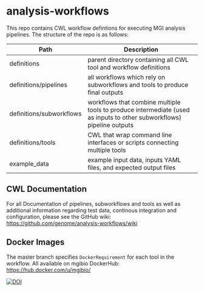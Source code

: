 # analysis-workflows

This repo contains CWL workflow defintions for executing MGI analysis pipelines. The structure of the repo is as follows:

| Path | Description |
| --- | --- |
| definitions | parent directory containing all CWL tool and workflow definitions |
| definitions/pipelines | all workflows which rely on subworkflows and tools to produce final outputs |
| definitions/subworkflows | workflows that combine multiple tools to produce intermediate (used as inputs to other subworkflows) pipeline outputs |
| definitions/tools | CWL that wrap command line interfaces or scripts connecting multiple tools |
| example_data | example input data, inputs YAML files, and expected output files |

## CWL Documentation

For all Documentation of pipelines, subworkflows and tools as well as additional information regarding test data, continous integration and configuration, please see the GitHub wiki:
https://github.com/genome/analysis-workflows/wiki

## Docker Images

The master branch specifies `DockerRequirement` for each tool in the workflow. All available on mgibio DockerHub: https://hub.docker.com/u/mgibio/


[![DOI](https://zenodo.org/badge/64162512.svg)](https://zenodo.org/badge/latestdoi/64162512)

